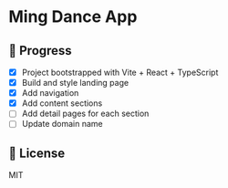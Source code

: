 # Ming Dance App


## 📌 Progress

- [x] Project bootstrapped with Vite + React + TypeScript
- [x] Build and style landing page
- [x] Add navigation
- [x] Add content sections
- [ ] Add detail pages for each section
- [ ] Update domain name

## 📜 License

MIT
